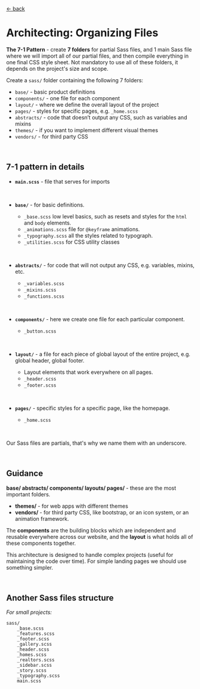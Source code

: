 [&larr; back](./README.md)

# Architecting: Organizing Files

**The 7-1 Pattern** - create **7 folders** for partial Sass files, and 1 main Sass file where we will import all of our partial files, and then compile everything in one final CSS style sheet. Not mandatory to use all of these folders, it depends on the project's size and scope.

Create a `sass/` folder containing the following 7 folders:

- `base/` - basic product definitions
- `components/` - one file for each component
- `layout/` - where we define the overall layout of the project
- `pages/` - styles for specific pages, e.g. `_home.scss`
- `abstracts/` - code that doesn’t output any CSS, such as variables and mixins
- `themes/` - if you want to implement different visual themes
- `vendors/` - for third party CSS

<br>

## 7-1 pattern in details

- **`main.scss`** - file that serves for imports

<br>

- **`base/`** - for basic definitions.

  - `_base.scss` low level basics, such as resets and styles for the `html` and `body` elements.
  - `_animations.scss` file for `@keyframe` animations.
  - `_typography.scss` all the styles related to typograph.
  - `_utilities.scss` for CSS utility classes

<br>

- **`abstracts/`** - for code that will not output any CSS, e.g. variables, mixins, etc.

  - `_variables.scss`
  - `_mixins.scss`
  - `_functions.scss`

<br>

- **`components/`** - here we create one file for each particular component.

  - `_button.scss`

<br>

- **`layout/`** - a file for each piece of global layout of the entire project, e.g. global header, global footer.

  - Layout elements that work everywhere on all pages.
  - `_header.scss`
  - `_footer.scss`

<br>

- **`pages/`** - specific styles for a specific page, like the homepage.

  - `_home.scss`

<br>

Our Sass files are partials, that's why we name them with an underscore.

<br>

## Guidance

**base/ abstracts/ components/ layouts/ pages/** - these are the most important folders.

- **themes/** - for web apps with different themes
- **vendors/** - for third party CSS, like bootstrap, or an icon system, or an animation framework.

The **components** are the building blocks which are independent and reusable everywhere across our website, and the **layout** is what holds all of these components together.

This architecture is designed to handle complex projects (useful for maintaining the code over time). For simple landing pages we should use something simpler.

<br>

## Another Sass files structure

_For small projects:_

```
sass/
	_base.scss
	_features.scss
	_footer.scss
	_gallery.scss
	_header.scss
	_homes.scss
	_realtors.scss
	_sidebar.scss
	_story.scss
	_typography.scss
	main.scss
```

<br>

